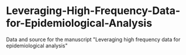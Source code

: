 # Leveraging-High-Frequency-Data-for-Epidemiological-Analysis
Data and source for the manuscript "Leveraging high frequency data for epidemiological analysis"
